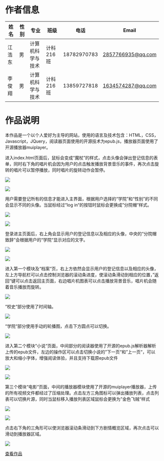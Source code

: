 # 作者信息

| 姓名   | 性别 | 专业             | 班级      | 电话        | Email                                         |
|--------|------|------------------|-----------|-------------|-----------------------------------------------|
| 江浩东 | 男   | 计算机科学与技术 | 计科216班 | 18782970783 | [2857766935@qq.com](mailto:2857766935@qq.com) |
| 李俊翔 | 男   | 计算机科学与技术 | 计科216班 | 13859727818 | [1634574287@qq.com](mailto:1634574287@qq.com) |

# 作品说明

本作品是一个以个人爱好为主导的网站，使用的语言及技术包含：HTML，CSS，Javascript，JQuery，阅读器页面使用的开源技术为epub.js，播放器页面使用了开源播放器muiplayer。

进入index.html页面后，鼠标会变成“魔杖”的样式，点击头像会弹出登记信息的表单，同时右下角的唱片机会因为用户的点击触发播放背景音乐的事件，再次点击旋转的唱片可以暂停播放，同时唱片的旋转动作会暂停。

![](https://github.com/yezhou233/Harry-Potter-themed-website/blob/main/%E4%BD%9C%E5%93%81%E8%AF%B4%E6%98%8Eimg/image001.jpg)

![](https://github.com/yezhou233/Harry-Potter-themed-website/blob/main/%E4%BD%9C%E5%93%81%E8%AF%B4%E6%98%8Eimg/image002.jpg)

用户需要登记所有的信息才能进入主界面，根据用户选择的“学院”和“性别”的不同会显示不同的头像。当鼠标经过“log in“的按钮时鼠标会更换成”分院帽“样式。

![](https://github.com/yezhou233/Harry-Potter-themed-website/blob/main/%E4%BD%9C%E5%93%81%E8%AF%B4%E6%98%8Eimg/image003.jpg)

![](https://github.com/yezhou233/Harry-Potter-themed-website/blob/main/%E4%BD%9C%E5%93%81%E8%AF%B4%E6%98%8Eimg/image004.jpg)

登录进主页面后，右上角会显示用户的登记信息以及相应的头像，中央的“分院帽致辞”会根据用户的“学院“显示对应的文字。

![](https://github.com/yezhou233/Harry-Potter-themed-website/blob/main/%E4%BD%9C%E5%93%81%E8%AF%B4%E6%98%8Eimg/image005.jpg)

![](https://github.com/yezhou233/Harry-Potter-themed-website/blob/main/%E4%BD%9C%E5%93%81%E8%AF%B4%E6%98%8Eimg/image006.jpg)

进入第一个模块及“档案“页，右上方依然会显示用户的登记信息以及相应的头像，左上方导航栏可以点击控制浏览器的滚动条进度，使滚动条滑动到相应的位置，”返回“键可以点击返回主页面，右边唱片机图表可以点击播放背景音乐，唱片机会随着音乐播放而旋转。

![](https://github.com/yezhou233/Harry-Potter-themed-website/blob/main/%E4%BD%9C%E5%93%81%E8%AF%B4%E6%98%8Eimg/image007.jpg)

“校史“部分使用了时间轴。

![](https://github.com/yezhou233/Harry-Potter-themed-website/blob/main/%E4%BD%9C%E5%93%81%E8%AF%B4%E6%98%8Eimg/image008.jpg)

“学院“部分使用手动的轮播图，点击下方圆点可以切换。

![](https://github.com/yezhou233/Harry-Potter-themed-website/blob/main/%E4%BD%9C%E5%93%81%E8%AF%B4%E6%98%8Eimg/image009.jpg)

进入第二个模块“小说“页面，中间部分的阅读器使用了开源的epub.js解析器解析上传的epub文件，左边的操作区可以点击切换小说的”下一页“和”上一页“，可以放大和缩小字体，增强阅读体验，并且支持下载原epub文件

![](https://github.com/yezhou233/Harry-Potter-themed-website/blob/main/%E4%BD%9C%E5%93%81%E8%AF%B4%E6%98%8Eimg/image010.jpg)

![](https://github.com/yezhou233/Harry-Potter-themed-website/blob/main/%E4%BD%9C%E5%93%81%E8%AF%B4%E6%98%8Eimg/image011.jpg)

第三个模块“电影“页面，中间的播放器模块使用了开源的muiplayer播放器，上传的所有视频文件都经过了压缩处理。点击左方三角图标可以弹出播放列表，点击列表可以切换片源，同时当鼠标移入播放列表区域鼠标会更换为”金色飞贼“样式

![](https://github.com/yezhou233/Harry-Potter-themed-website/blob/main/%E4%BD%9C%E5%93%81%E8%AF%B4%E6%98%8Eimg/image012.jpg)

![](https://github.com/yezhou233/Harry-Potter-themed-website/blob/main/%E4%BD%9C%E5%93%81%E8%AF%B4%E6%98%8Eimg/image013.jpg)

点击右下角的三角形可以使浏览器滚动条滑动到下方剧情概览区域，再次点击可以滑动到播放器区域。

![](https://github.com/yezhou233/Harry-Potter-themed-website/blob/main/%E4%BD%9C%E5%93%81%E8%AF%B4%E6%98%8Eimg/image014.jpg)

[查看作品](https://yezhou233.github.io/Harry-Potter-themed-website/html/)
